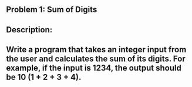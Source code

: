 ## Problem 1: Sum of Digits
 ## Description:
## Write a program that takes an integer input from the user and calculates the sum of its digits. For example, if the input is 1234, the output should be 10 (1 + 2 + 3 + 4).